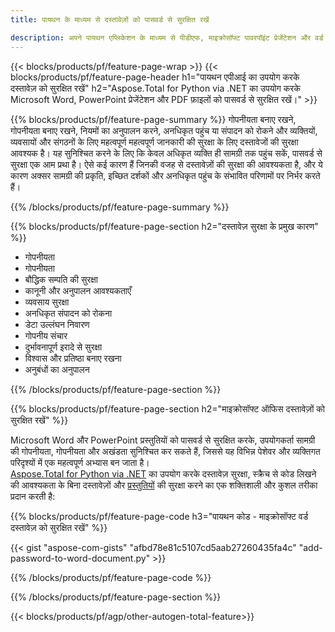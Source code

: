 ```yaml
---
title: पायथन के माध्यम से दस्तावेज़ों को पासवर्ड से सुरक्षित रखें 

description: अपने पायथन एप्लिकेशन के माध्यम से पीडीएफ, माइक्रोसॉफ्ट पावरपॉइंट प्रेजेंटेशन और वर्ड दस्तावेज़ों को सुरक्षित रखें। आसानी से पासवर्ड लगाएं.
---
```


{{< blocks/products/pf/feature-page-wrap >}}
{{< blocks/products/pf/feature-page-header h1="पायथन एपीआई का उपयोग करके दस्तावेज़ को सुरक्षित रखें" h2="Aspose.Total for Python via .NET का उपयोग करके Microsoft Word, PowerPoint प्रेजेंटेशन और PDF फ़ाइलों को पासवर्ड से सुरक्षित रखें।" >}}

{{% blocks/products/pf/feature-page-summary %}}
गोपनीयता बनाए रखने, गोपनीयता बनाए रखने, नियमों का अनुपालन करने, अनधिकृत पहुंच या संपादन को रोकने और व्यक्तियों, व्यवसायों और संगठनों के लिए महत्वपूर्ण महत्वपूर्ण जानकारी की सुरक्षा के लिए दस्तावेजों की सुरक्षा आवश्यक है। यह सुनिश्चित करने के लिए कि केवल अधिकृत व्यक्ति ही सामग्री तक पहुंच सकें, पासवर्ड से सुरक्षा एक आम प्रथा है। ऐसे कई कारण हैं जिनकी वजह से दस्तावेज़ों की सुरक्षा की आवश्यकता है, और ये कारण अक्सर सामग्री की प्रकृति, इच्छित दर्शकों और अनधिकृत पहुंच के संभावित परिणामों पर निर्भर करते हैं। 

{{% /blocks/products/pf/feature-page-summary  %}}

{{% blocks/products/pf/feature-page-section  h2="दस्तावेज़ सुरक्षा के प्रमुख कारण" %}}

- गोपनीयता 
- गोपनीयता 
- बौद्धिक सम्पति की सुरक्षा 
- कानूनी और अनुपालन आवश्यकताएँ
- व्यवसाय सुरक्षा 
- अनधिकृत संपादन को रोकना 
- डेटा उल्लंघन निवारण 
- गोपनीय संचार 
- दुर्भावनापूर्ण इरादे से सुरक्षा 
- विश्वास और प्रतिष्ठा बनाए रखना 
- अनुबंधों का अनुपालन 

{{% /blocks/products/pf/feature-page-section %}}

{{% blocks/products/pf/feature-page-section  h2="माइक्रोसॉफ्ट ऑफिस दस्तावेज़ों को सुरक्षित रखें" %}}

Microsoft Word और PowerPoint प्रस्तुतियों को पासवर्ड से सुरक्षित करके, उपयोगकर्ता सामग्री की गोपनीयता, गोपनीयता और अखंडता सुनिश्चित कर सकते हैं, जिससे यह विभिन्न पेशेवर और व्यक्तिगत परिदृश्यों में एक महत्वपूर्ण अभ्यास बन जाता है।<br />
[Aspose.Total for Python via .NET](https://products.aspose.com/total/python-net/) का उपयोग करके दस्तावेज़ सुरक्षा, स्क्रैच से कोड लिखने की आवश्यकता के बिना दस्तावेज़ों और [प्रस्तुतियों](https://products.aspose.com/total/hi/python-net/protect/powerpoint/) की सुरक्षा करने का एक शक्तिशाली और कुशल तरीका प्रदान करती है:<br />

{{% blocks/products/pf/feature-page-code h3="पायथन कोड - माइक्रोसॉफ्ट वर्ड दस्तावेज़ को सुरक्षित रखें" %}}

{{< gist "aspose-com-gists" "afbd78e81c5107cd5aab27260435fa4c" "add-password-to-word-document.py" >}}

{{% /blocks/products/pf/feature-page-code  %}}

{{% /blocks/products/pf/feature-page-section %}}

{{< blocks/products/pf/agp/other-autogen-total-feature>}}